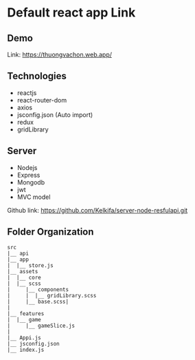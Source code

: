# Default react app Link

## Demo

Link: https://thuongvachon.web.app/

## Technologies

- reactjs
- react-router-dom
- axios
- jsconfig.json (Auto import)
- redux
- gridLibrary

## Server

- Nodejs
- Express
- Mongodb
- jwt
- MVC model

Github link: https://github.com/Kelkifa/server-node-resfulapi.git

## Folder Organization

```
src
|__ api
|__ app
|  |__ store.js
|__ assets
|  |__ core
|  |__ scss
|     |__ components
|     |  |__ gridLibrary.scss
|     |__ base.scss|
|
|__ features
|  |__ game
|     |__ gameSlice.js
|
|__ Appi.js
|__ jsconfig.json
|__ index.js
```
